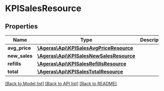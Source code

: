 # KPISalesResource

## Properties
Name | Type | Description | Notes
------------ | ------------- | ------------- | -------------
**avg_price** | [**\Ageras\Api\KPISalesAvgPriceResource**](KPISalesAvgPriceResource.md) |  | [optional] 
**new_sales** | [**\Ageras\Api\KPISalesNewSalesResource**](KPISalesNewSalesResource.md) |  | [optional] 
**refills** | [**\Ageras\Api\KPISalesRefillsResource**](KPISalesRefillsResource.md) |  | [optional] 
**total** | [**\Ageras\Api\KPISalesTotalResource**](KPISalesTotalResource.md) |  | [optional] 

[[Back to Model list]](../README.md#documentation-for-models) [[Back to API list]](../README.md#documentation-for-api-endpoints) [[Back to README]](../README.md)


